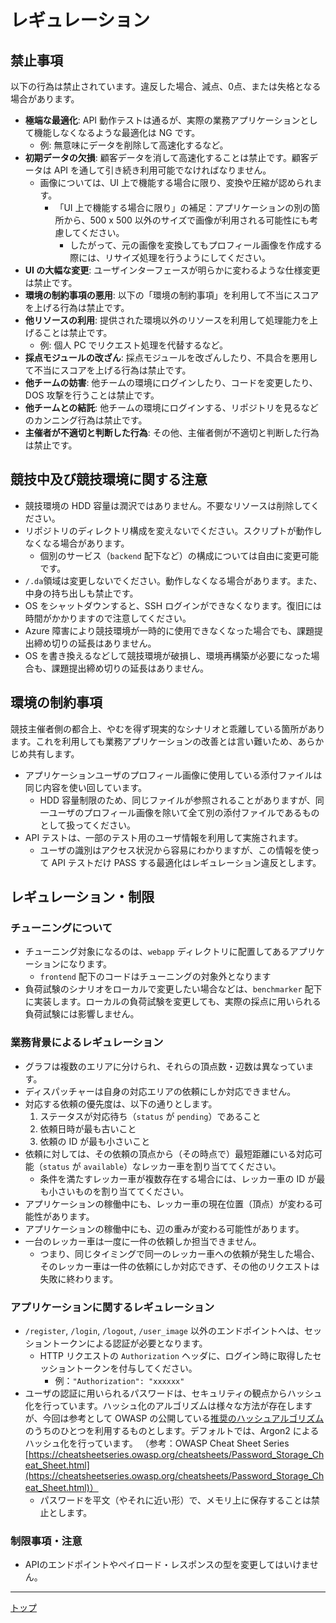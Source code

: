 # レギュレーション

## 禁止事項

以下の行為は禁止されています。違反した場合、減点、0点、または失格となる場合があります。

- **極端な最適化**: API 動作テストは通るが、実際の業務アプリケーションとして機能しなくなるような最適化は NG です。
  - 例: 無意味にデータを削除して高速化するなど。
- **初期データの欠損**: 顧客データを消して高速化することは禁止です。顧客データは API を通して引き続き利用可能でなければなりません。
  - 画像については、UI 上で機能する場合に限り、変換や圧縮が認められます。
    - 「UI 上で機能する場合に限り」の補足：アプリケーションの別の箇所から、500 x 500 以外のサイズで画像が利用される可能性にも考慮してください。
      - したがって、元の画像を変換してもプロフィール画像を作成する際には、リサイズ処理を行うようにしてください。
- **UI の大幅な変更**: ユーザインターフェースが明らかに変わるような仕様変更は禁止です。
- **環境の制約事項の悪用**: 以下の「環境の制約事項」を利用して不当にスコアを上げる行為は禁止です。
- **他リソースの利用**: 提供された環境以外のリソースを利用して処理能力を上げることは禁止です。
  - 例: 個人 PC でリクエスト処理を代替するなど。
- **採点モジュールの改ざん**: 採点モジュールを改ざんしたり、不具合を悪用して不当にスコアを上げる行為は禁止です。
- **他チームの妨害**: 他チームの環境にログインしたり、コードを変更したり、DOS 攻撃を行うことは禁止です。
- **他チームとの結託**: 他チームの環境にログインする、リポジトリを見るなどのカンニング行為は禁止です。
- **主催者が不適切と判断した行為**: その他、主催者側が不適切と判断した行為は禁止です。

## 競技中及び競技環境に関する注意

- 競技環境の HDD 容量は潤沢ではありません。不要なリソースは削除してください。
- リポジトリのディレクトリ構成を変えないでください。スクリプトが動作しなくなる場合があります。
  - 個別のサービス（`backend` 配下など）の構成については自由に変更可能です。
- `/.da`領域は変更しないでください。動作しなくなる場合があります。また、中身の持ち出しも禁止です。
- OS をシャットダウンすると、SSH ログインができなくなります。復旧には時間がかかりますので注意してください。
- Azure 障害により競技環境が一時的に使用できなくなった場合でも、課題提出締め切りの延長はありません。
- OS を書き換えるなどして競技環境が破損し、環境再構築が必要になった場合も、課題提出締め切りの延長はありません。

## 環境の制約事項

競技主催者側の都合上、やむを得ず現実的なシナリオと乖離している箇所があります。これを利用しても業務アプリケーションの改善とは言い難いため、あらかじめ共有します。

- アプリケーションユーザのプロフィール画像に使用している添付ファイルは同じ内容を使い回しています。
  - HDD 容量制限のため、同じファイルが参照されることがありますが、同一ユーザのプロフィール画像を除いて全て別の添付ファイルであるものとして扱ってください。
- API テストは、一部のテスト用のユーザ情報を利用して実施されます。
  - ユーザの識別はアクセス状況から容易にわかりますが、この情報を使って API テストだけ PASS する最適化はレギュレーション違反とします。

## レギュレーション・制限

### チューニングについて

- チューニング対象になるのは、`webapp` ディレクトリに配置してあるアプリケーションになります。
  - `frontend` 配下のコードはチューニングの対象外となります  
- 負荷試験のシナリオをローカルで変更したい場合などは、`benchmarker` 配下に実装します。ローカルの負荷試験を変更しても、実際の採点に用いられる負荷試験には影響しません。

### 業務背景によるレギュレーション

- グラフは複数のエリアに分けられ、それらの頂点数・辺数は異なっています。
- ディスパッチャーは自身の対応エリアの依頼にしか対応できません。
- 対応する依頼の優先度は、以下の通りとします。
  1. ステータスが対応待ち（`status` が `pending`）であること
  2. 依頼日時が最も古いこと
  3. 依頼の ID が最も小さいこと
- 依頼に対しては、その依頼の頂点から（その時点で）最短距離にいる対応可能（`status` が `available`）なレッカー車を割り当ててください。
  - 条件を満たすレッカー車が複数存在する場合には、レッカー車の ID が最も小さいものを割り当ててください。
- アプリケーションの稼働中にも、レッカー車の現在位置（頂点）が変わる可能性があります。
- アプリケーションの稼働中にも、辺の重みが変わる可能性があります。
- 一台のレッカー車は一度に一件の依頼しか担当できません。
  - つまり、同じタイミングで同一のレッカー車への依頼が発生した場合、そのレッカー車は一件の依頼にしか対応できず、その他のリクエストは失敗に終わります。

### アプリケーションに関するレギュレーション

- `/register`, `/login`, `/logout`, `/user_image` 以外のエンドポイントへは、セッショントークンによる認証が必要となります。
  - HTTP リクエストの `Authorization` ヘッダに、ログイン時に取得したセッショントークンを付与してください。
    - 例：`"Authorization": "xxxxxx"`
- ユーザの認証に用いられるパスワードは、セキュリティの観点からハッシュ化を行っています。ハッシュ化のアルゴリズムは様々な方法が存在しますが、今回は参考として OWASP の公開している[推奨のハッシュアルゴリズム](https://cheatsheetseries.owasp.org/cheatsheets/Password_Storage_Cheat_Sheet.html#password-hashing-algorithms ) のうちのひとつを利用するものとします。デフォルトでは、Argon2 によるハッシュ化を行っています。
（参考：OWASP Cheat Sheet Series [https://cheatsheetseries.owasp.org/cheatsheets/Password_Storage_Cheat_Sheet.html](https://cheatsheetseries.owasp.org/cheatsheets/Password_Storage_Cheat_Sheet.html)）
  - パスワードを平文（やそれに近い形）で、メモリ上に保存することは禁止とします。

### 制限事項・注意

- APIのエンドポイントやペイロード・レスポンスの型を変更してはいけません。

---

[トップ](../../README.md)
